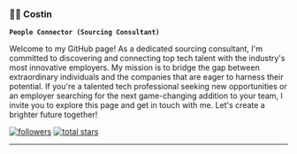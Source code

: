 ### 🏄🏻 Costin 

**`People Connector (Sourcing Consultant)`**

Welcome to my GitHub page! As a dedicated sourcing consultant, I'm committed to discovering and connecting top tech talent with the industry's most innovative employers. My mission is to bridge the gap between extraordinary individuals and the companies that are eager to harness their potential. If you're a talented tech professional seeking new opportunities or an employer searching for the next game-changing addition to your team, I invite you to explore this page and get in touch with me. Let's create a brighter future together!

<p align="left">
<a href="https://github.com/Mellowchad?tab=followers">
         <img alt="followers" title="Follow me on Github" src="https://custom-icon-badges.demolab.com/github/followers/Mellowchad?color=236ad3&labelColor=1155ba&style=for-the-badge&logo=person-add&label=Follow&logoColor=white"/></a>
      <a href="https://github.com/Mellowchad?tab=repositories&sort=stargazers">
         <img alt="total stars" title="Total stars on GitHub" src="https://custom-icon-badges.demolab.com/github/stars/Mellowchad?color=55960c&style=for-the-badge&labelColor=488207&logo=star"/></a>
   </p>
   
   ---
